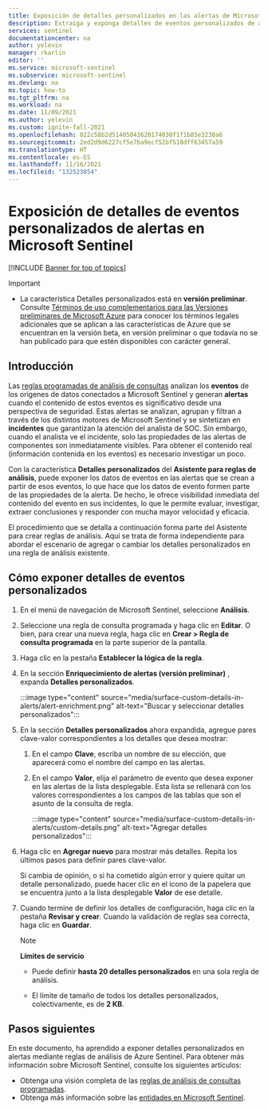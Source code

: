 ```yaml
---
title: Exposición de detalles personalizados en las alertas de Microsoft Sentinel | Microsoft Docs
description: Extraiga y exponga detalles de eventos personalizados de alertas en las reglas análisis de Microsoft Sentinel para obtener información de incidentes mejor y más completa
services: sentinel
documentationcenter: na
author: yelevin
manager: rkarlin
editor: ''
ms.service: microsoft-sentinel
ms.subservice: microsoft-sentinel
ms.devlang: na
ms.topic: how-to
ms.tgt_pltfrm: na
ms.workload: na
ms.date: 11/09/2021
ms.author: yelevin
ms.custom: ignite-fall-2021
ms.openlocfilehash: 022c58b2d51405043620174030f1f1b85e3238a6
ms.sourcegitcommit: 2ed2d9d6227cf5e7ba9ecf52bf518dff63457a59
ms.translationtype: HT
ms.contentlocale: es-ES
ms.lasthandoff: 11/16/2021
ms.locfileid: "132523854"
---
```

# <a name="surface-custom-event-details-in-alerts-in-microsoft-sentinel"></a>Exposición de detalles de eventos personalizados de alertas en Microsoft Sentinel 

[!INCLUDE [Banner for top of topics](./includes/banner.md)]

> [!IMPORTANT]
>
> - La característica Detalles personalizados está en **versión preliminar**. Consulte [Términos de uso complementarios para las Versiones preliminares de Microsoft Azure](https://azure.microsoft.com/support/legal/preview-supplemental-terms/) para conocer los términos legales adicionales que se aplican a las características de Azure que se encuentran en la versión beta, en versión preliminar o que todavía no se han publicado para que estén disponibles con carácter general.

## <a name="introduction"></a>Introducción

Las [reglas programadas de análisis de consultas](detect-threats-custom.md) analizan los **eventos** de los orígenes de datos conectados a Microsoft Sentinel y generan **alertas** cuando el contenido de estos eventos es significativo desde una perspectiva de seguridad. Estas alertas se analizan, agrupan y filtran a través de los distintos motores de Microsoft Sentinel y se sintetizan en **incidentes** que garantizan la atención del analista de SOC. Sin embargo, cuando el analista ve el incidente, solo las propiedades de las alertas de componentes son inmediatamente visibles. Para obtener el contenido real (información contenida en los eventos) es necesario investigar un poco.

Con la característica **Detalles personalizados** del **Asistente para reglas de análisis**, puede exponer los datos de eventos en las alertas que se crean a partir de esos eventos, lo que hace que los datos de evento formen parte de las propiedades de la alerta. De hecho, le ofrece visibilidad inmediata del contenido del evento en sus incidentes, lo que le permite evaluar, investigar, extraer conclusiones y responder con mucha mayor velocidad y eficacia.

El procedimiento que se detalla a continuación forma parte del Asistente para crear reglas de análisis. Aquí se trata de forma independiente para abordar el escenario de agregar o cambiar los detalles personalizados en una regla de análisis existente.

## <a name="how-to-surface-custom-event-details"></a>Cómo exponer detalles de eventos personalizados

1. En el menú de navegación de Microsoft Sentinel, seleccione **Análisis**.

1. Seleccione una regla de consulta programada y haga clic en **Editar**. O bien, para crear una nueva regla, haga clic en **Crear > Regla de consulta programada** en la parte superior de la pantalla.

1. Haga clic en la pestaña **Establecer la lógica de la regla**.

1. En la sección **Enriquecimiento de alertas (versión preliminar)** , expanda **Detalles personalizados**.

    :::image type="content" source="media/surface-custom-details-in-alerts/alert-enrichment.png" alt-text="Buscar y seleccionar detalles personalizados":::

1. En la sección **Detalles personalizados** ahora expandida, agregue pares clave-valor correspondientes a los detalles que desea mostrar:

    1. En el campo **Clave**, escriba un nombre de su elección, que aparecerá como el nombre del campo en las alertas.

    1. En el campo **Valor**, elija el parámetro de evento que desea exponer en las alertas de la lista desplegable. Esta lista se rellenará con los valores correspondientes a los campos de las tablas que son el asunto de la consulta de regla.
    
        :::image type="content" source="media/surface-custom-details-in-alerts/custom-details.png" alt-text="Agregar detalles personalizados":::

1. Haga clic en **Agregar nuevo** para mostrar más detalles. Repita los últimos pasos para definir pares clave-valor. 

    Si cambia de opinión, o si ha cometido algún error y quiere quitar un detalle personalizado, puede hacer clic en el icono de la papelera que se encuentra junto a la lista desplegable **Valor** de ese detalle.

1. Cuando termine de definir los detalles de configuración, haga clic en la pestaña **Revisar y crear**. Cuando la validación de reglas sea correcta, haga clic en **Guardar**.

    > [!NOTE]
    > 
    > **Límites de servicio**
    > - Puede definir **hasta 20 detalles personalizados** en una sola regla de análisis.
    >
    > - El límite de tamaño de todos los detalles personalizados, colectivamente, es de **2 KB**.

## <a name="next-steps"></a>Pasos siguientes
En este documento, ha aprendido a exponer detalles personalizados en alertas mediante reglas de análisis de Azure Sentinel. Para obtener más información sobre Microsoft Sentinel, consulte los siguientes artículos:
- Obtenga una visión completa de las [reglas de análisis de consultas programadas](detect-threats-custom.md).
- Obtenga más información sobre las [entidades en Microsoft Sentinel](entities-in-azure-sentinel.md).
